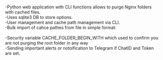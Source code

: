 -Python web application with CLI functions allows to purge Nginx folders with cached files.  
-Uses sqlite3 DB to store options.  
-User management and cache path management via CLI.  
-Bulk import of cahce pathes from file in simple format:  
<name> <path>  
-Security variable CACHE_FOLDER_BEGIN_WITH which used to confirm you are not purging the root folder in any way  
-Sending important alerts or notoification to Telegram if ChatID and Token are set.  
